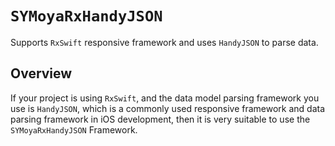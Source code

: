 # ``SYMoyaRxHandyJSON``

Supports `RxSwift` responsive framework and uses `HandyJSON` to parse data.

## Overview

If your project is using `RxSwift`, and the data model parsing framework you use is `HandyJSON`, which is a commonly used responsive framework and data parsing framework in iOS development, then it is very suitable to use the `SYMoyaRxHandyJSON` Framework.

